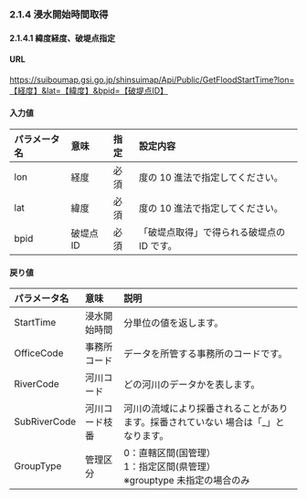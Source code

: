 ### 2.1.4 浸水開始時間取得

#### 2.1.4.1 緯度経度、破堤点指定

#### URL
https://suiboumap.gsi.go.jp/shinsuimap/Api/Public/GetFloodStartTime?lon=【経度】&lat=【緯度】&bpid=【破堤点ID】

#### 入力値

| パラメータ名 | 意味       | 指定 | 設定内容                         |
| :----------- | :--------- | :--- | :------------------------------- |
| lon          | 経度       | 必須 | 度の 10 進法で指定してください。     |
| lat          | 緯度       | 必須 | 度の 10 進法で指定してください。     |
| bpid         | 破堤点 ID  | 必須 | 「破堤点取得」で得られる破堤点の ID です。 |

#### 戻り値

| パラメータ名 | 意味         | 説明                                                                                                                                                                                              |
| :----------- | :----------- | :------------------------------------------------------------------------------------------------------------------------------------------------------------------------------------------------ |
| StartTime    | 浸水開始時間 | 分単位の値を返します。                                                                                                                                                                            |
| OfficeCode   | 事務所コード | データを所管する事務所のコードです。                                                                                                                                                              |
| RiverCode    | 河川コード   | どの河川のデータかを表します。                                                                                                                                                                      |
| SubRiverCode | 河川コード枝番 | 河川の流域により採番されることがあります。採番されていない 場合は「_」となります。                                                                                                                     |
| GroupType    | 管理区分     | 0：直轄区間(国管理）<br>1：指定区間(県管理）<br>※grouptype 未指定の場合のみ                                                                                                                               |
